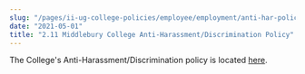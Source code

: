 ```yaml
---
slug: "/pages/ii-ug-college-policies/employee/employment/anti-har-policy"
date: "2021-05-01"
title: "2.11 Middlebury College Anti-Harassment/Discrimination Policy"
---
```


The College's Anti-Harassment/Discrimination policy is located [here](/assets/anti-harassment-prior-to-8-14-2020.pdf).
